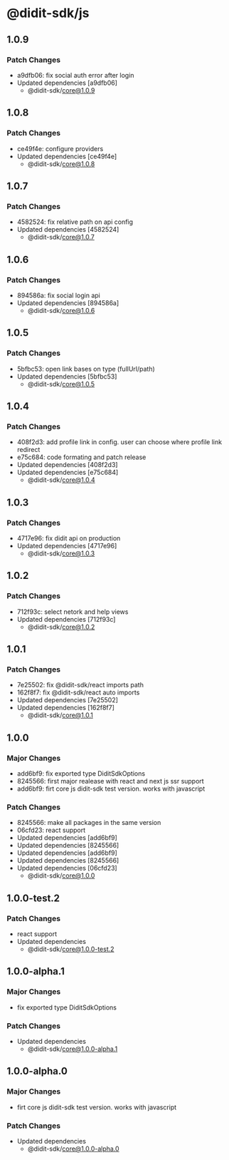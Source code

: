 # @didit-sdk/js

## 1.0.9

### Patch Changes

- a9dfb06: fix social auth error after login
- Updated dependencies [a9dfb06]
  - @didit-sdk/core@1.0.9

## 1.0.8

### Patch Changes

- ce49f4e: configure providers
- Updated dependencies [ce49f4e]
  - @didit-sdk/core@1.0.8

## 1.0.7

### Patch Changes

- 4582524: fix relative path on api config
- Updated dependencies [4582524]
  - @didit-sdk/core@1.0.7

## 1.0.6

### Patch Changes

- 894586a: fix social login api
- Updated dependencies [894586a]
  - @didit-sdk/core@1.0.6

## 1.0.5

### Patch Changes

- 5bfbc53: open link bases on type (fullUrl/path)
- Updated dependencies [5bfbc53]
  - @didit-sdk/core@1.0.5

## 1.0.4

### Patch Changes

- 408f2d3: add profile link in config. user can choose where profile link redirect
- e75c684: code formating and patch release
- Updated dependencies [408f2d3]
- Updated dependencies [e75c684]
  - @didit-sdk/core@1.0.4

## 1.0.3

### Patch Changes

- 4717e96: fix didit api on production
- Updated dependencies [4717e96]
  - @didit-sdk/core@1.0.3

## 1.0.2

### Patch Changes

- 712f93c: select netork and help views
- Updated dependencies [712f93c]
  - @didit-sdk/core@1.0.2

## 1.0.1

### Patch Changes

- 7e25502: fix @didit-sdk/react imports path
- 162f8f7: fix @didit-sdk/react auto imports
- Updated dependencies [7e25502]
- Updated dependencies [162f8f7]
  - @didit-sdk/core@1.0.1

## 1.0.0

### Major Changes

- add6bf9: fix exported type DiditSdkOptions
- 8245566: first major realease with react and next js ssr support
- add6bf9: firt core js didit-sdk test version. works with javascript

### Patch Changes

- 8245566: make all packages in the same version
- 06cfd23: react support
- Updated dependencies [add6bf9]
- Updated dependencies [8245566]
- Updated dependencies [add6bf9]
- Updated dependencies [8245566]
- Updated dependencies [06cfd23]
  - @didit-sdk/core@1.0.0

## 1.0.0-test.2

### Patch Changes

- react support
- Updated dependencies
  - @didit-sdk/core@1.0.0-test.2

## 1.0.0-alpha.1

### Major Changes

- fix exported type DiditSdkOptions

### Patch Changes

- Updated dependencies
  - @didit-sdk/core@1.0.0-alpha.1

## 1.0.0-alpha.0

### Major Changes

- firt core js didit-sdk test version. works with javascript

### Patch Changes

- Updated dependencies
  - @didit-sdk/core@1.0.0-alpha.0
